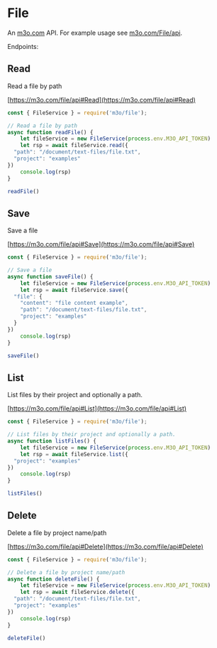 # File

An [m3o.com](https://m3o.com) API. For example usage see [m3o.com/File/api](https://m3o.com/File/api).

Endpoints:

## Read

Read a file by path


[https://m3o.com/file/api#Read](https://m3o.com/file/api#Read)

```js
const { FileService } = require('m3o/file');

// Read a file by path
async function readFile() {
	let fileService = new FileService(process.env.M3O_API_TOKEN)
	let rsp = await fileService.read({
  "path": "/document/text-files/file.txt",
  "project": "examples"
})
	console.log(rsp)
}

readFile()
```
## Save

Save a file


[https://m3o.com/file/api#Save](https://m3o.com/file/api#Save)

```js
const { FileService } = require('m3o/file');

// Save a file
async function saveFile() {
	let fileService = new FileService(process.env.M3O_API_TOKEN)
	let rsp = await fileService.save({
  "file": {
    "content": "file content example",
    "path": "/document/text-files/file.txt",
    "project": "examples"
  }
})
	console.log(rsp)
}

saveFile()
```
## List

List files by their project and optionally a path.


[https://m3o.com/file/api#List](https://m3o.com/file/api#List)

```js
const { FileService } = require('m3o/file');

// List files by their project and optionally a path.
async function listFiles() {
	let fileService = new FileService(process.env.M3O_API_TOKEN)
	let rsp = await fileService.list({
  "project": "examples"
})
	console.log(rsp)
}

listFiles()
```
## Delete

Delete a file by project name/path


[https://m3o.com/file/api#Delete](https://m3o.com/file/api#Delete)

```js
const { FileService } = require('m3o/file');

// Delete a file by project name/path
async function deleteFile() {
	let fileService = new FileService(process.env.M3O_API_TOKEN)
	let rsp = await fileService.delete({
  "path": "/document/text-files/file.txt",
  "project": "examples"
})
	console.log(rsp)
}

deleteFile()
```

